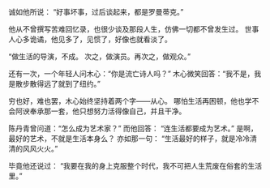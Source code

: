 诚如他所说： “好事坏事，过后谈起来，都是罗曼蒂克。”

他从不曾撰写苦难回忆录，也很少谈及那段人生，仿佛一切都不曾发生过。
世事人心多诡谲，他见多了，见惯了，好像也就看淡了。

“做生活的导演，不成。
次之，做演员。再次之，做观众。”

还有一次，一个年轻人问木心：“你是流亡诗人吗？”
木心微笑回答：“我不是，我是散步散得远了就到了纽约。”

穷也好，难也罢，木心始终坚持着两个字——从心。
哪怕生活再困顿，他也学不会阿谀奉承那一套，他只想努力活得像自己，并且干净。

陈丹青曾问道：“怎么成为艺术家？”
而他回答： “连生活都要成为艺术。”
是啊，最好的艺术，不就是生活本身么？
亦如那一句： “生活最好的样子，就是冷冷清清的风风火火。”

毕竟他还说过： “我要在我的身上克服整个时代，我不可把人生荒废在俗套的生活里。”

